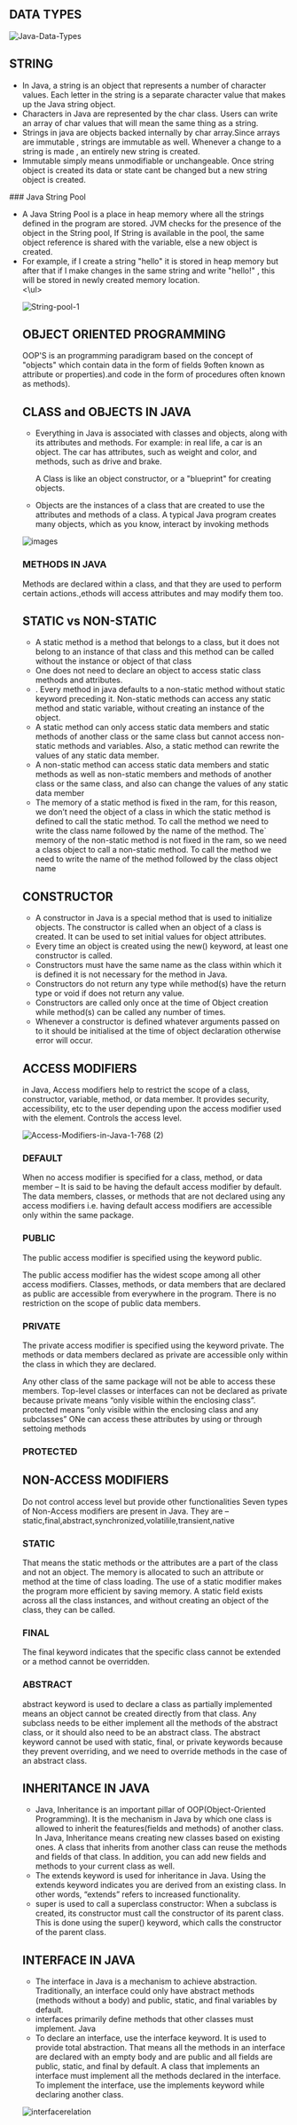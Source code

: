 ## DATA TYPES

![Java-Data-Types](https://github.com/user-attachments/assets/3e686815-3c7e-46c6-b729-88de8b59ef07)

## STRING
<ul>
<li>In Java, a string is an object that represents a number of character values. Each letter in the string is a separate character value that makes up the Java string object.</li>
<li>Characters in Java are represented by the char class. Users can write an array of char values that will mean the same thing as a string.</li>
<li>Strings in java are objects backed internally by char array.Since arrays are immutable , strings are immutable as well. Whenever a change to a string is made , an entirely new string is created.</li>
<li>Immutable simply means unmodifiable or unchangeable. Once string object is created its data or state cant be changed but a new string object is created.</li>
</ul>
### Java String Pool
<ul>
<li>A Java String Pool is a place in heap memory where all the strings defined in the program are stored. JVM checks for the presence of the object in the String pool, If String is available in the pool, the same object reference is shared with the variable, else a new object is created.</li>
<li>For example, if I create a string "hello" it is stored in heap memory but after that if I make changes in the same string and write "hello!" , this will be stored in newly created memory location.</li>
<\ul>

  
![String-pool-1](https://github.com/user-attachments/assets/fddd4d3f-8eed-49ba-8d81-b4ae94aef3c4)



## OBJECT ORIENTED PROGRAMMING
OOP'S is an programming paradigram based on the concept of "objects" which contain data in the form of fields 9often known as attribute or properties).and code in the form of procedures often known as methods).


## CLASS and OBJECTS IN JAVA
<ul>
<li>Everything in Java is associated with classes and objects, along with its attributes and methods. For example: in real life, a car is an object. The car has attributes, such as weight and color, and methods, such as drive and brake.

A Class is like an object constructor, or a "blueprint" for creating objects.</li>
<li> Objects are the instances of a class that are created to use the attributes and methods of a class. A typical Java program creates many objects, which as you know, interact by invoking methods</li>
</ul>


![images](https://github.com/user-attachments/assets/e4b2a8fc-2324-4602-a45c-3c78f13e31b9)



### METHODS IN JAVA
Methods are declared within a class, and that they are used to perform certain actions.,ethods will access attributes and may modify them too.

## STATIC vs NON-STATIC
<ul>
  <li>A static method is a method that belongs to a class, but it does not belong to an instance of that class and this method can be called without the instance or object of that class</li>
  <li>One does not need to declare an object to access static class methods and attributes.</li>
  <li>. Every method in java defaults to a non-static method without static keyword preceding it. Non-static methods can access any static method and static variable, without creating an instance of the object.</li>
  <li>A static method can only access static data members and static methods of another class or the same class but cannot access non-static methods and variables. Also, a static method can rewrite the values of any static data member.</li>
  <li>A non-static method can access static data members and static methods as well as non-static members and methods of another class or the same class, and also can change the values of any static data member</li>
  <li>The memory of a static method is fixed in the ram, for this reason, we don’t need the object of a class in which the static method is defined to call the static method. To call the method we need to write the class name followed by the name of the method. The` memory of the non-static method is not fixed in the ram, so we need a class object to call a non-static method. To call the method we need to write the name of the method followed by the class object name </li>
</ul>


## CONSTRUCTOR
<ul>
  <li>A constructor in Java is a special method that is used to initialize objects. The constructor is called when an object of a class is created. It can be used to set initial values for object attributes.</li>
  <li>Every time an object is created using the new() keyword, at least one constructor is called.</li>
  <li>Constructors must have the same name as the class within which it is defined it is not necessary for the method in Java.</li>
  <li>Constructors do not return any type while method(s) have the return type or void if does not return any value.</li>
  <li>Constructors are called only once at the time of Object creation while method(s) can be called any number of times.</li>
  <li>Whenever a constructor is defined whatever arguments passed on to it should be initialised at the time of object declaration otherwise error will occur.</li>
</ul>


## ACCESS MODIFIERS
in Java, Access modifiers help to restrict the scope of a class, constructor, variable, method, or data member. It provides security, accessibility, etc to the user depending upon the access modifier used with the element.
Controls the access level.

![Access-Modifiers-in-Java-1-768 (2)](https://github.com/user-attachments/assets/a56e5c08-b197-4aff-9300-924af1858458)


### DEFAULT
When no access modifier is specified for a class, method, or data member – It is said to be having the default access modifier by default. The data members, classes, or methods that are not declared using any access modifiers i.e. having default access modifiers are accessible only within the same package.


### PUBLIC
The public access modifier is specified using the keyword public. 

The public access modifier has the widest scope among all other access modifiers.
Classes, methods, or data members that are declared as public are accessible from everywhere in the program. There is no restriction on the scope of public data members.


### PRIVATE
The private access modifier is specified using the keyword private. The methods or data members declared as private are accessible only within the class in which they are declared.

Any other class of the same package will not be able to access these members.
Top-level classes or interfaces can not be declared as private because
private means “only visible within the enclosing class”.
protected means “only visible within the enclosing class and any subclasses”
ONe can access these attributes by using or through settoing methods


### PROTECTED


##  NON-ACCESS MODIFIERS
Do not control access level but provide other functionalities
Seven types of Non-Access modifiers are present in Java. They are –static,final,abstract,synchronized,volatilile,transient,native


###  STATIC
That means the static methods or the attributes are a part of the class and not an object. The memory is allocated to such an attribute or method at the time of class loading. The use of a static modifier makes the program more efficient by saving memory. A static field exists across all the class instances, and without creating an object of the class, they can be called.

### FINAL
The final keyword indicates that the specific class cannot be extended or a method cannot be overridden. 

### ABSTRACT
abstract keyword is used to declare a class as partially implemented means an object cannot be created directly from that class. Any subclass needs to be either implement all the methods of the abstract class, or it should also need to be an abstract class. The abstract keyword cannot be used with static, final, or private keywords because they prevent overriding, and we need to override methods in the case of an abstract class.


## INHERITANCE IN JAVA
<ul>
  <li>Java, Inheritance is an important pillar of OOP(Object-Oriented Programming). It is the mechanism in Java by which one class is allowed to inherit the features(fields and methods) of another class. In Java, Inheritance means creating new classes based on existing ones. A class that inherits from another class can reuse the methods and fields of that class. In addition, you can add new fields and methods to your current class as well.  </li>
  <li>The extends keyword is used for inheritance in Java. Using the extends keyword indicates you are derived from an existing class. In other words, “extends” refers to increased functionality.</li>
  <li>super is used to call a superclass constructor: When a subclass is created, its constructor must call the constructor of its parent class. This is done using the super() keyword, which calls the constructor of the parent class.</li>
</ul>


## INTERFACE IN JAVA
<ul>
  <li>The interface in Java is a mechanism to achieve abstraction. Traditionally, an interface could only have abstract methods (methods without a body) and public, static, and final variables by default.</li>
  <li>interfaces primarily define methods that other classes must implement. Java</li>
  <li>To declare an interface, use the interface keyword. It is used to provide total abstraction. That means all the methods in an interface are declared with an empty body and are public and all fields are public, static, and final by default. A class that implements an interface must implement all the methods declared in the interface. To implement the interface, use the implements keyword while declaring another class.</li>
</ul>



![interfacerelation](https://github.com/user-attachments/assets/d6272004-a5f8-4745-9c0a-57954ddd9ad6)











